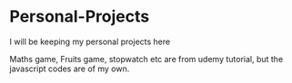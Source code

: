 # Personal-Projects

I will be keeping my personal projects here

Maths game, Fruits game, stopwatch etc are from udemy tutorial, but the javascript codes are of my own.
